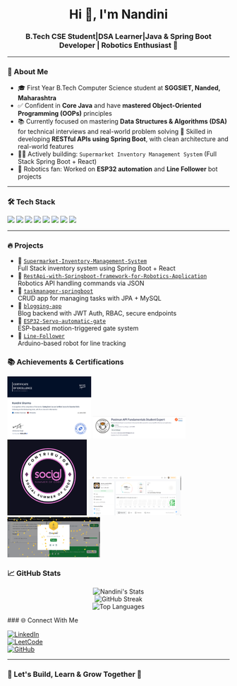 <h1 align="center">Hi 👋, I'm Nandini</h1>
<h3 align="center">B.Tech CSE Student|DSA Learner|Java & Spring Boot Developer | Robotics Enthusiast 🤖</h3>

---

### 🧠 About Me

- 🎓 First Year B.Tech Computer Science student at **SGGSIET, Nanded, Maharashtra**
-  ✅ Confident in **Core Java** and have **mastered Object-Oriented Programming (OOPs)** principles
- 📚 Currently focused on mastering **Data Structures & Algorithms (DSA)** for technical interviews and real-world problem solving
🚀 Skilled in developing **RESTful APIs using Spring Boot**, with clean architecture and real-world features  
- 👩‍💻 Actively building: `Supermarket Inventory Management System` (Full Stack Spring Boot + React)  
-  🤖 Robotics fan: Worked on **ESP32 automation** and **Line Follower** bot projects

---

### 🛠️ Tech Stack

<p align="left">
  <img src="https://cdn.jsdelivr.net/gh/devicons/devicon/icons/java/java-original.svg" height="100"/>
  <img src="https://cdn.jsdelivr.net/gh/devicons/devicon/icons/spring/spring-original.svg" height="100"/>
  <img src="https://cdn.jsdelivr.net/gh/devicons/devicon/icons/mysql/mysql-original.svg" height="100"/>
  <img src="https://cdn.jsdelivr.net/gh/devicons/devicon/icons/react/react-original.svg" height="100"/>
  <img src="https://cdn.jsdelivr.net/gh/devicons/devicon/icons/git/git-original.svg" height="100"/>
  <img src="https://cdn.jsdelivr.net/gh/devicons/devicon/icons/github/github-original.svg" height="100"/>
  <img src="https://cdn.jsdelivr.net/gh/devicons/devicon/icons/postman/postman-original.svg" height="100"/>
  <img src="https://cdn.jsdelivr.net/gh/devicons/devicon/icons/arduino/arduino-original.svg" height="100"/>
</p>

---

### 🔥 Projects

- 🚀 [`Supermarket-Inventory-Management-System`](https://github.com/nandini-3006/Supermarket-Inventory-Management-System)  
  Full Stack inventory system using Spring Boot + React
- 📘 [`RestApi-with-Springboot-framework-for-Robotics-Application`](https://github.com/nandini-3006/RestApi-with-Springboot-framework-for-Robotics-Application)  
  Robotics API handling commands via JSON
- 📒 [`taskmanager-springboot`](https://github.com/nandini-3006/taskmanager-springboot)  
  CRUD app for managing tasks with JPA + MySQL
- 🔐 [`blogging-app`](https://github.com/nandini-3006/blogging-app)  
  Blog backend with JWT Auth, RBAC, secure endpoints
- 🤖 [`ESP32-Servo-automatic-gate`](https://github.com/nandini-3006/ESP32-Servo-automatic-gate)  
  ESP-based motion-triggered gate system
- 📍 [`Line-Follower`](https://github.com/nandini-3006/Line-Follower)  
  Arduino-based robot for line tracking

### 📚 Achievements & Certifications

<p align="left">
  <img src="https://github.com/nandini-3006/nandini-3006/blob/main/scalar_certificate.png?raw=true" width="190" alt="Scaler"/>
  <img src="https://github.com/nandini-3006/nandini-3006/blob/main/Screenshot%202025-07-03%20222451.png?raw=true" width="210" alt="Postman Badge"/>
  <img src="https://github.com/nandini-3006/nandini-3006/blob/main/Screenshot%202025-06-03%20161416.png?raw=true" width="180" alt="HackerRank"/>
  <img src="https://github.com/nandini-3006/nandini-3006/blob/main/Screenshot%202025-06-28%20141701.png?raw=true" width="210" alt="LeetCode 100"/>
  <img src="https://github.com/nandini-3006/nandini-3006/blob/main/Screenshot%202025-03-24%20230838.png?raw=true" width="210" alt="Social Summer of Code"/>
</p>



### 📈 GitHub Stats

<p align="center">
  <img src="https://github-readme-stats.vercel.app/api?username=nandini-3006&show_icons=true&theme=tokyonight" alt="Nandini's Stats"/>
  <br/>
  <img src="https://github-readme-streak-stats.herokuapp.com/?user=nandini-3006&theme=tokyonight" alt="GitHub Streak"/>
  <br/>
  <img src="https://github-readme-stats.vercel.app/api/top-langs/?username=nandini-3006&layout=compact&theme=tokyonight" alt="Top Languages"/>
</p>
### 🌐 Connect With Me

[![LinkedIn](https://img.shields.io/badge/LinkedIn-blue?logo=linkedin)](https://www.linkedin.com/in/nandini-s-61573b22b/)  
[![LeetCode](https://img.shields.io/badge/LeetCode-orange?logo=leetcode)](https://leetcode.com/u/sharma_nandini3006/)  
[![GitHub](https://img.shields.io/badge/GitHub-Profile-181717?logo=github)](https://github.com/nandini-3006)

---

### 🚀 Let's Build, Learn & Grow Together 💪

